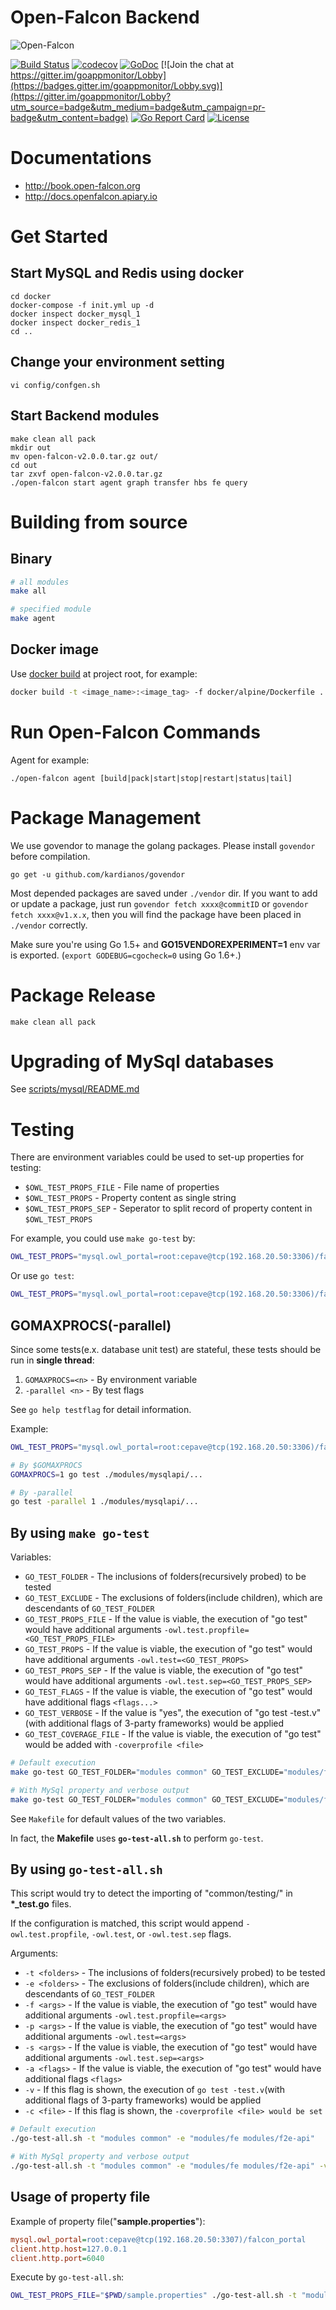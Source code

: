 # Open-Falcon Backend

![Open-Falcon](./logo.png)

[![Build Status](https://travis-ci.org/fwtpe/owl-backend.svg?branch=develop)](https://travis-ci.org/fwtpe/owl-backend)
[![codecov](https://codecov.io/gh/fwtpe/owl-backend/branch/develop/graph/badge.svg)](https://codecov.io/gh/fwtpe/owl-backend)
[![GoDoc](https://godoc.org/github.com/fwtpe/owl-backend?status.svg)](https://godoc.org/github.com/fwtpe/owl-backend)
[![Join the chat at https://gitter.im/goappmonitor/Lobby](https://badges.gitter.im/goappmonitor/Lobby.svg)](https://gitter.im/goappmonitor/Lobby?utm_source=badge&utm_medium=badge&utm_campaign=pr-badge&utm_content=badge)
[![Go Report Card](https://goreportcard.com/badge/github.com/fwtpe/owl-backend)](https://goreportcard.com/report/github.com/fwtpe/owl-backend)
[![License](https://img.shields.io/badge/LICENSE-Apache2.0-ff69b4.svg)](http://www.apache.org/licenses/LICENSE-2.0.html)

# Documentations

- http://book.open-falcon.org
- http://docs.openfalcon.apiary.io

# Get Started

## Start MySQL and Redis using docker

    cd docker
    docker-compose -f init.yml up -d
    docker inspect docker_mysql_1
    docker inspect docker_redis_1
    cd ..

## Change your environment setting

    vi config/confgen.sh

## Start Backend modules

    make clean all pack
    mkdir out
    mv open-falcon-v2.0.0.tar.gz out/
    cd out
    tar zxvf open-falcon-v2.0.0.tar.gz
    ./open-falcon start agent graph transfer hbs fe query

# Building from source

## Binary
```bash
# all modules
make all

# specified module
make agent
```

## Docker image

Use [docker build](https://docs.docker.com/engine/reference/commandline/build/) at project root, for example:
```sh
docker build -t <image_name>:<image_tag> -f docker/alpine/Dockerfile .
```

# Run Open-Falcon Commands

Agent for example:

    ./open-falcon agent [build|pack|start|stop|restart|status|tail]

# Package Management

We use govendor to manage the golang packages. Please install `govendor` before compilation.

    go get -u github.com/kardianos/govendor

Most depended packages are saved under `./vendor` dir. If you want to add or update a package, just run `govendor fetch xxxx@commitID` or `govendor fetch xxxx@v1.x.x`, then you will find the package have been placed in `./vendor` correctly.

Make sure you're using Go 1.5+ and **GO15VENDOREXPERIMENT=1** env var is exported. (`export GODEBUG=cgocheck=0` using Go 1.6+.)

# Package Release

	make clean all pack

# Upgrading of MySql databases

See [scripts/mysql/README.md](scripts/mysql/README.md)

# Testing

There are environment variables could be used to set-up properties for testing:

* `$OWL_TEST_PROPS_FILE` - File name of properties
* `$OWL_TEST_PROPS` - Property content as single string
* `$OWL_TEST_PROPS_SEP` - Seperator to split record of property content in `$OWL_TEST_PROPS`

For example, you could use `make go-test` by:

```sh
OWL_TEST_PROPS="mysql.owl_portal=root:cepave@tcp(192.168.20.50:3306)/falcon_portal_test?parseTime=True&loc=Local" make go-test GO_TEST_VERBOSE=yes GO_TEST_FOLDER="modules/mysqlapi/rdb/owl"
```

Or use `go test`:
```sh
OWL_TEST_PROPS="mysql.owl_portal=root:cepave@tcp(192.168.20.50:3306)/falcon_portal_test?parseTime=True&loc=Local" go test ./modules/mysqlapi/rdb/owl -test.v
```

## GOMAXPROCS(-parallel)

Since some tests(e.x. database unit test) are stateful, these tests should be run in **single thread**:

1. `GOMAXPROCS=<n>` - By environment variable
1. `-parallel <n>` - By test flags

See `go help testflag` for detail information.

Example:

```sh
OWL_TEST_PROPS="mysql.owl_portal=root:cepave@tcp(192.168.20.50:3306)/falcon_portal_test?parseTime=True&loc=Local mysql.graph=root:cepave@tcp(192.168.20.50:3306)/graph?parseTime=True&loc=Local"

# By $GOMAXPROCS
GOMAXPROCS=1 go test ./modules/mysqlapi/...

# By -parallel
go test -parallel 1 ./modules/mysqlapi/...
```

## By using `make go-test`

Variables:
* `GO_TEST_FOLDER` - The inclusions of folders(recursively probed) to be tested
* `GO_TEST_EXCLUDE` - The exclusions of folders(include children), which are descendants of `GO_TEST_FOLDER`
* `GO_TEST_PROPS_FILE` - If the value is viable, the execution of "go test" would have additional arguments `-owl.test.propfile=<GO_TEST_PROPS_FILE>`
* `GO_TEST_PROPS` - If the value is viable, the execution of "go test" would have additional arguments `-owl.test=<GO_TEST_PROPS>`
* `GO_TEST_PROPS_SEP` - If the value is viable, the execution of "go test" would have additional arguments `-owl.test.sep=<GO_TEST_PROPS_SEP>`
* `GO_TEST_FLAGS` - If the value is viable, the execution of "go test" would have additional flags `<flags...>`
* `GO_TEST_VERBOSE` - If the value is "yes", the execution of "go test -test.v"(with additional flags of 3-party frameworks) would be applied
* `GO_TEST_COVERAGE_FILE` - If the value is viable, the execution of "go test" would be added with `-coverprofile <file>`

```sh
# Default execution
make go-test GO_TEST_FOLDER="modules common" GO_TEST_EXCLUDE="modules/fe modules/f2e-api"

# With MySql property and verbose output
make go-test GO_TEST_FOLDER="modules common" GO_TEST_EXCLUDE="modules/fe modules/f2e-api" GO_TEST_VERBOSE=yes GO_TEST_PROPS="mysql.owl_portal=root:cepave@tcp(192.168.20.50:3306)/falcon_portal_test?parseTime=True&loc=Local"
```

See `Makefile` for default values of the two variables.

In fact, the __Makefile__ uses __`go-test-all.sh`__ to perform `go-test`.

## By using `go-test-all.sh`

This script would try to detect the importing of "common/testing/<lib>" in __*\_test.go__ files.

If the configuration is matched, this script would append `-owl.test.propfile`, `-owl.test`, or `-owl.test.sep` flags.

Arguments:
* `-t <folders>` - The inclusions of folders(recursively probed) to be tested
* `-e <folders>` - The exclusions of folders(include children), which are descendants of `GO_TEST_FOLDER`
* `-f <args>` - If the value is viable, the execution of "go test" would have additional arguments `-owl.test.propfile=<args>`
* `-p <args>` - If the value is viable, the execution of "go test" would have additional arguments `-owl.test=<args>`
* `-s <args>` - If the value is viable, the execution of "go test" would have additional arguments `-owl.test.sep=<args>`
* `-a <flags>` - If the value is viable, the execution of "go test" would have additional flags `<flags>`
* `-v` - If this flag is shown, the execution of `go test -test.v`(with additional flags of 3-party frameworks) would be applied
* `-c <file>` - If this flag is shown, the `-coverprofile <file> would be set`

```sh
# Default execution
./go-test-all.sh -t "modules common" -e "modules/fe modules/f2e-api"

# With MySql property and verbose output
./go-test-all.sh -t "modules common" -e "modules/fe modules/f2e-api" -v -p "mysql.owl_portal=root:cepave@tcp(192.168.20.50:3306)/falcon_portal_test?parseTime=True&loc=Local"
```

## Usage of property file

Example of property file("__sample.properties__"):
```ini
mysql.owl_portal=root:cepave@tcp(192.168.20.50:3307)/falcon_portal
client.http.host=127.0.0.1
client.http.port=6040
```

Execute by `go-test-all.sh`:
```sh
OWL_TEST_PROPS_FILE="$PWD/sample.properties" ./go-test-all.sh -t "modules/mysqlapi/restful"
```
